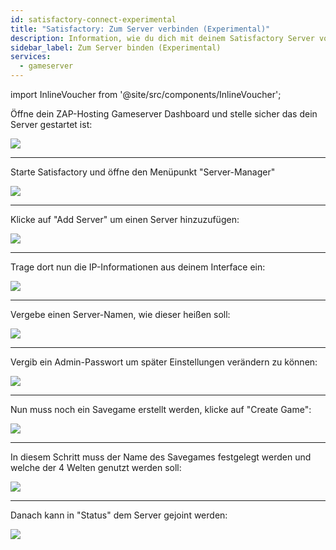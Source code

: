 ```yaml
---
id: satisfactory-connect-experimental
title: "Satisfactory: Zum Server verbinden (Experimental)"
description: Information, wie du dich mit deinem Satisfactory Server von ZAP-Hosting verbinden kannst - ZAP-Hosting.com Dokumentation
sidebar_label: Zum Server binden (Experimental)
services:
  - gameserver
---
```


import InlineVoucher from '@site/src/components/InlineVoucher';

<InlineVoucher />

Öffne dein ZAP-Hosting Gameserver Dashboard und stelle sicher das dein Server gestartet ist:

![](https://screensaver01.zap-hosting.com/index.php/s/FA5Qs5PLpaQT9qA/preview)

***

Starte Satisfactory und öffne den Menüpunkt "Server-Manager"

![](https://screensaver01.zap-hosting.com/index.php/s/DxYaJ77XzBgF4gX/preview)

***

Klicke auf "Add Server" um einen Server hinzuzufügen:

![](https://screensaver01.zap-hosting.com/index.php/s/T8eoC9KyfbFjP8Z/preview)

***

Trage dort nun die IP-Informationen aus deinem Interface ein:

![](https://screensaver01.zap-hosting.com/index.php/s/BebWw9P5eez8L2j/preview)

***

Vergebe einen Server-Namen, wie dieser heißen soll:

![](https://screensaver01.zap-hosting.com/index.php/s/gDWnkxMKeKG4AC5/preview)

***

Vergib ein Admin-Passwort um später Einstellungen verändern zu können:

![](https://screensaver01.zap-hosting.com/index.php/s/FGjizmATwAcdqj8/preview)

***

Nun muss noch ein Savegame erstellt werden, klicke auf "Create Game":

![](https://screensaver01.zap-hosting.com/index.php/s/jaX4WrFRGjz974Z/preview)

***

In diesem Schritt muss der Name des Savegames festgelegt werden und welche der 4 Welten genutzt werden soll:

![](https://screensaver01.zap-hosting.com/index.php/s/J6eANwKyRKLZmrs/preview)

***

Danach kann in "Status" dem Server gejoint werden:

![](https://screensaver01.zap-hosting.com/index.php/s/3xB4rgp8bAPZSr8/preview)

